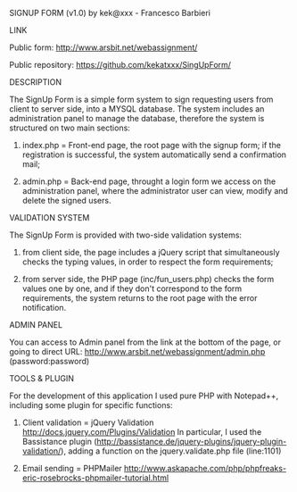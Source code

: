 SIGNUP FORM (v1.0) by kek@xxx - Francesco Barbieri

LINK

Public form: http://www.arsbit.net/webassignment/

Public repository: https://github.com/kekatxxx/SingUpForm/

DESCRIPTION

The SignUp Form is a simple form system to sign requesting users from client to server side, into a MYSQL database. The system includes an administration panel to manage the database, therefore the system is structured on two main sections:

1. index.php = Front-end page, the root page with the signup form; if the registration is successful, the system automatically send a confirmation mail;

2. admin.php = Back-end page, throught  a login form we access on the administration panel, where the administrator user can view, modify and delete the signed users.

VALIDATION SYSTEM

The SignUp Form is provided with two-side validation systems: 

1. from client side, the page includes a jQuery script that simultaneously checks the typing values, in order to respect the form requirements;

2. from server side, the PHP page (inc/fun_users.php) checks the form values one by one, and if they don't correspond to the form requirements, the system returns to the root page with the error notification.

ADMIN PANEL

You can access to Admin panel from the link at the bottom of the page, or going to direct URL: http://www.arsbit.net/webassignment/admin.php (password:password)

TOOLS & PLUGIN

For the development of this application I used pure PHP with Notepad++, including some plugin for specific functions:

1. Client validation = jQuery Validation 
http://docs.jquery.com/Plugins/Validation
In particular, I used the Bassistance plugin (http://bassistance.de/jquery-plugins/jquery-plugin-validation/), adding a function on the jquery.validate.php file (line:1101)

2. Email sending = PHPMailer 
http://www.askapache.com/php/phpfreaks-eric-rosebrocks-phpmailer-tutorial.html